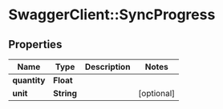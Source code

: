 # SwaggerClient::SyncProgress

## Properties
Name | Type | Description | Notes
------------ | ------------- | ------------- | -------------
**quantity** | **Float** |  | 
**unit** | **String** |  | [optional] 


